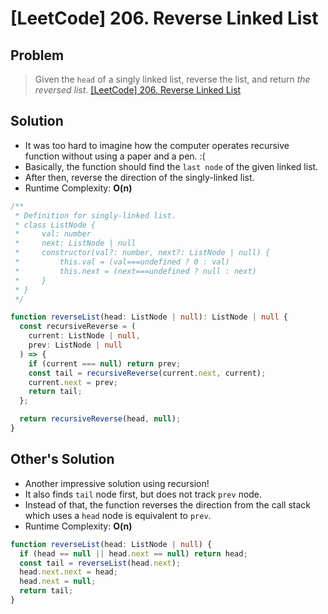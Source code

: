 # [LeetCode] 206. Reverse Linked List

## Problem

> Given the `head` of a singly linked list, reverse the list, and return _the reversed list_.
> [[LeetCode] 206. Reverse Linked List](https://leetcode.com/problems/reverse-linked-list/)

## Solution

- It was too hard to imagine how the computer operates recursive function without using a paper and a pen. :(
- Basically, the function should find the `last node` of the given linked list.
- After then, reverse the direction of the singly-linked list.
- Runtime Complexity: **O(n)**

```typescript
/**
 * Definition for singly-linked list.
 * class ListNode {
 *     val: number
 *     next: ListNode | null
 *     constructor(val?: number, next?: ListNode | null) {
 *         this.val = (val===undefined ? 0 : val)
 *         this.next = (next===undefined ? null : next)
 *     }
 * }
 */

function reverseList(head: ListNode | null): ListNode | null {
  const recursiveReverse = (
    current: ListNode | null,
    prev: ListNode | null
  ) => {
    if (current === null) return prev;
    const tail = recursiveReverse(current.next, current);
    current.next = prev;
    return tail;
  };

  return recursiveReverse(head, null);
}
```

## Other's Solution

- Another impressive solution using recursion!
- It also finds `tail` node first, but does not track `prev` node.
- Instead of that, the function reverses the direction from the call stack which uses a `head` node is equivalent to `prev`.
- Runtime Complexity: **O(n)**

```typescript
function reverseList(head: ListNode | null) {
  if (head == null || head.next == null) return head;
  const tail = reverseList(head.next);
  head.next.next = head;
  head.next = null;
  return tail;
}
```
